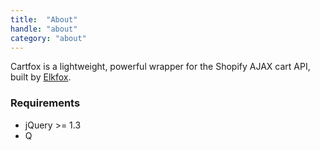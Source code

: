 ```yaml
---
title:  "About"
handle: "about"
category: "about"
---
```


Cartfox is a lightweight, powerful wrapper for the Shopify AJAX cart API, built by [Elkfox](https://elkfox.com).

### Requirements

  * jQuery >= 1.3
  * Q
<!--
.attr - v1
.data - v1.2.3
.bind - v1
.addClass - v1
.removeClass - v1
.hasClass - v1.2
.one - v1.1
.is - v1
.parents - v1
.on - v1.7
.offset - v1.2
.trigger - v1.3
-->
